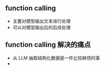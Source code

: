 

## function calling 
- 主要对模型输出文本进行处理
- 可以对模型输出后的后续处理

## function calling 解决的痛点
- 从 LLM 抽取结构化数据是一件比较麻烦的事
- 
